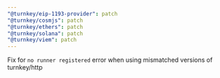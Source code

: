 ```yaml
---
"@turnkey/eip-1193-provider": patch
"@turnkey/cosmjs": patch
"@turnkey/ethers": patch
"@turnkey/solana": patch
"@turnkey/viem": patch
---
```


Fix for `no runner registered` error when using mismatched versions of turnkey/http
